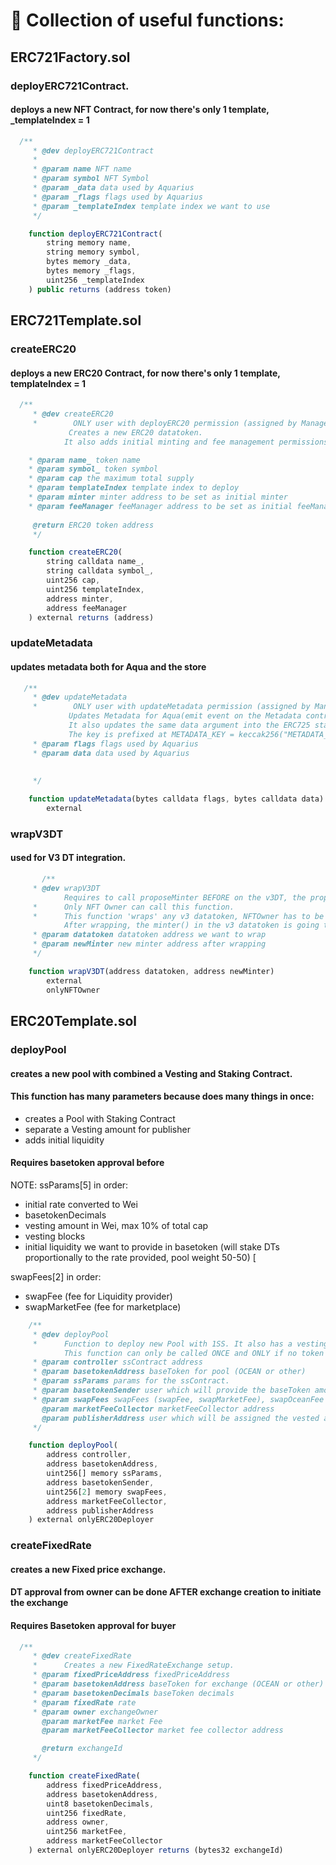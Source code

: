 # 🦑 Collection of useful functions:

## ERC721Factory.sol

### deployERC721Contract.   
#### deploys a new NFT Contract, for now there's only 1 template, _templateIndex = 1

```Javascript
  /**
     * @dev deployERC721Contract
     *      
     * @param name NFT name
     * @param symbol NFT Symbol
     * @param _data data used by Aquarius
     * @param _flags flags used by Aquarius
     * @param _templateIndex template index we want to use
     */

    function deployERC721Contract(
        string memory name,
        string memory symbol,
        bytes memory _data,
        bytes memory _flags,
        uint256 _templateIndex
    ) public returns (address token)
```

## ERC721Template.sol

### createERC20
#### deploys a new ERC20 Contract, for now there's only 1 template, templateIndex = 1

```Javascript
  /**
     * @dev createERC20
     *        ONLY user with deployERC20 permission (assigned by Manager) can call it
             Creates a new ERC20 datatoken.
            It also adds initial minting and fee management permissions to custom users.

    * @param name_ token name
    * @param symbol_ token symbol
    * @param cap the maximum total supply
    * @param templateIndex template index to deploy
    * @param minter minter address to be set as initial minter 
    * @param feeManager feeManager address to be set as initial feeManager (who can set who gets the DTs consumed)
     
     @return ERC20 token address
     */

    function createERC20(
        string calldata name_,
        string calldata symbol_,
        uint256 cap,
        uint256 templateIndex,
        address minter,
        address feeManager
    ) external returns (address)
```

### updateMetadata   
#### updates metadata both for Aqua and the store

```Javascript
   /**
     * @dev updateMetadata
     *        ONLY user with updateMetadata permission (assigned by Manager) can call it
             Updates Metadata for Aqua(emit event on the Metadata contract)
             It also updates the same data argument into the ERC725 standard (key-value store).
             The key is prefixed at METADATA_KEY = keccak256("METADATA_KEY");
     * @param flags flags used by Aquarius
     * @param data data used by Aquarius
    
     
     */

    function updateMetadata(bytes calldata flags, bytes calldata data)
        external
```

### wrapV3DT   
#### used for V3 DT integration. 

```Javascript
       /**
     * @dev wrapV3DT
            Requires to call proposeMinter BEFORE on the v3DT, the proposed minter MUST be the NFT contract address
     *      Only NFT Owner can call this function.
     *      This function 'wraps' any v3 datatoken, NFTOwner has to be the actual minter(v3) 
            After wrapping, the minter() in the v3 datatoken is going to be this contract. To mint new tokens we now need to use mintV3DT
     * @param datatoken datatoken address we want to wrap
     * @param newMinter new minter address after wrapping
     */

    function wrapV3DT(address datatoken, address newMinter)
        external
        onlyNFTOwner
```


## ERC20Template.sol

### deployPool
#### creates a new pool with combined a Vesting and Staking Contract.
#### This function has many parameters because does many things in once:
- creates a Pool with Staking Contract
- separate a Vesting amount for publisher
- adds initial liquidity 

#### Requires basetoken approval before

NOTE: 
ssParams[5] in order:
- initial rate converted to Wei
- basetokenDecimals
- vesting amount in Wei, max 10% of total cap
- vesting blocks
- initial liquidity we want to provide in basetoken (will stake DTs proportionally to the rate provided, pool weight 50-50)   [

swapFees[2] in order:
- swapFee (fee for Liquidity provider)
- swapMarketFee (fee for marketplace)


```Javascript
    /**
     * @dev deployPool
     *      Function to deploy new Pool with 1SS. It also has a vesting schedule.
            This function can only be called ONCE and ONLY if no token have been minted yet.
     * @param controller ssContract address
     * @param basetokenAddress baseToken for pool (OCEAN or other)
     * @param ssParams params for the ssContract. 
     * @param basetokenSender user which will provide the baseToken amount for initial liquidity 
     * @param swapFees swapFees (swapFee, swapMarketFee), swapOceanFee will be set automatically later
       @param marketFeeCollector marketFeeCollector address
       @param publisherAddress user which will be assigned the vested amount.
     */

    function deployPool(
        address controller,
        address basetokenAddress,
        uint256[] memory ssParams,
        address basetokenSender,
        uint256[2] memory swapFees,
        address marketFeeCollector,
        address publisherAddress
    ) external onlyERC20Deployer 
```


### createFixedRate
#### creates a new Fixed price exchange.

#### DT approval from owner can be done AFTER exchange creation to initiate the exchange
#### Requires Basetoken approval for buyer

```Javascript
  /**
     * @dev createFixedRate
     *      Creates a new FixedRateExchange setup.
     * @param fixedPriceAddress fixedPriceAddress
     * @param basetokenAddress baseToken for exchange (OCEAN or other)
     * @param basetokenDecimals baseToken decimals
     * @param fixedRate rate
     * @param owner exchangeOwner
       @param marketFee market Fee 
       @param marketFeeCollector market fee collector address

       @return exchangeId
     */

    function createFixedRate(
        address fixedPriceAddress,
        address basetokenAddress,
        uint8 basetokenDecimals,
        uint256 fixedRate,
        address owner,
        uint256 marketFee,
        address marketFeeCollector
    ) external onlyERC20Deployer returns (bytes32 exchangeId)
```